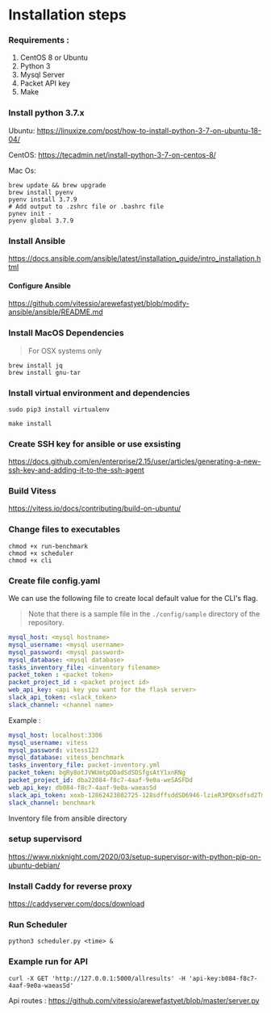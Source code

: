 # Installation steps

### Requirements :
1. CentOS 8 or Ubuntu
2. Python 3
3. Mysql Server
4. Packet API key
5. Make

### Install python 3.7.x
Ubuntu: https://linuxize.com/post/how-to-install-python-3-7-on-ubuntu-18-04/

CentOS: https://tecadmin.net/install-python-3-7-on-centos-8/

Mac Os:
```shell
brew update && brew upgrade
brew install pyenv
pyenv install 3.7.9
# Add output to .zshrc file or .bashrc file
pynev init -
pyenv global 3.7.9
```

### Install Ansible
https://docs.ansible.com/ansible/latest/installation_guide/intro_installation.html

#### Configure Ansible
https://github.com/vitessio/arewefastyet/blob/modify-ansible/ansible/README.md

### Install MacOS Dependencies

> For OSX systems only

```shell
brew install jq
brew install gnu-tar
```

### Install virtual environment and dependencies
```shell
sudo pip3 install virtualenv

make install
```

### Create SSH key for ansible or use exsisting
https://docs.github.com/en/enterprise/2.15/user/articles/generating-a-new-ssh-key-and-adding-it-to-the-ssh-agent

### Build Vitess
https://vitess.io/docs/contributing/build-on-ubuntu/

### Change files to executables
```shell
chmod +x run-benchmark
chmod +x scheduler
chmod +x cli
```
### Create file config.yaml
We can use the following file to create local default value for the CLI's flag.

> Note that there is a sample file in the `./config/sample` directory of the repository.

```yaml
mysql_host: <mysql hostname>
mysql_username: <mysql username>
mysql_password: <mysql password>
mysql_database: <mysql database>
tasks_inventory_file: <inventory filename>
packet_token : <packet token>
packet_project_id : <packet project id>
web_api_key: <api key you want for the flask server>
slack_api_token: <slack_token>
slack_channel: <channel name>
```

Example : 
```yaml
mysql_host: localhost:3306
mysql_username: vitess
mysql_password: vitess123
mysql_database: vitess_benchmark
tasks_inventory_file: packet-inventory.yml
packet_token: bgRy8otJVWUmtpDDadSdSDSfgsAtY1xnRNg
packet_project_id: dba22084-f8c7-4aaf-9e0a-weSASFDd
web_api_key: db084-f8c7-4aaf-9e0a-waeasSd
slack_api_token: xoxb-12862423802725-128sdffsddSD6946-lzieR3PQXsdfsd2TmmFlpcQeb
slack_channel: benchmark
```
Inventory file from ansible directory

### setup supervisord
https://www.nixknight.com/2020/03/setup-supervisor-with-python-pip-on-ubuntu-debian/

### Install Caddy for reverse proxy
https://caddyserver.com/docs/download

### Run Scheduler
```
python3 scheduler.py <time> &
```
### Example run for API
```
curl -X GET 'http://127.0.0.1:5000/allresults' -H 'api-key:b084-f8c7-4aaf-9e0a-waeasSd'
```
Api routes : https://github.com/vitessio/arewefastyet/blob/master/server.py
